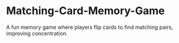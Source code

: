 # Matching-Card-Memory-Game
A fun memory game where players flip cards to find matching pairs, improving concentration.
